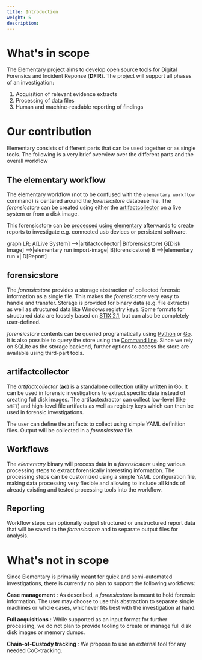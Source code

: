```yaml
---
title: Introduction
weight: 5
description:
---
```


# What's in scope

The Elementary project aims to develop open source tools for Digital Forensics and Incident Reponse
(**DFIR**). The project will support all phases of an investigation:

1. Acquisition of relevant evidence extracts
1. Processing of data files
1. Human and machine-readable reporting of findings


# Our contribution

Elementary consists of different parts that can be used together or as single tools. The following
is a very brief overview over the different parts and the overall workflow

## The elementary workflow

The elementary workflow (not to be confused with the `elementary workflow`
command) is centered around the *forensicstore* database file. The *forensicstore* 
can be created using either the [artifactcollector](acquisition) on a live 
system or from a disk image.

This forensicstore can be [processed using elementary](processing) afterwards 
to create reports to investigate e.g. connected usb devices or persistent
software.

<div class="mermaid">
graph LR;
    A[Live System] -->|artifactcollector| B(forensicstore)
    G[Disk Image] -->|elementary run import-image| B(forensicstore)
    B -->|elementary run x| D[Report]
</div>

## forensicstore

The *forensicstore* provides a storage abstraction of collected forensic information as a single
file. This makes the *forensicstore* very easy to handle and transfer. Storage is provided for
binary data (e.g. file extracts) as well as structured data like Windows registry keys. Some formats
for structured data are loosely based on
[STIX 2.1](https://docs.oasis-open.org/cti/stix/v2.1/csprd01/stix-v2.1-csprd01.html), but can also
be completely user-defined.

*forensicstore* contents can be queried programatically using
[Python](https://github.com/forensicanalysis/pyforensicstore) or
[Go](https://github.com/forensicanalysis/forensicstore). It is also possible to query the store
using the [Command line](https://github.com/forensicanalysis/elementary).  Since we rely on SQLite
as the storage backend, further options to access the store are available using third-part tools.

## artifactcollector

The *artifactcollector* (**ac**) is a standalone collection utility written in Go. It can be used
in forensic investigations to extract specific data instead of creating full disk images. The
artifactextractor can collect low-level (like `$MFT`) and high-level file artifacts as well as
registry keys which can then be used in forensic investigations.

The user can define the artifacts to collect using simple YAML definition files. 
Output will be collected in a *forensicstore* file.

## Workflows

The *elementary* binary will process data in a *forensicstore* using various processing steps to
extract forensically interesting information. The processing steps can be customized using a simple
YAML configuration file, making data processing very flexible and allowing to include all kinds of
already existing and tested processing tools into the workflow.

## Reporting

Workflow steps can optionally output structured or unstructured report data that will be saved to
the *forensicstore* and to separate output files for analysis.



# What's not in scope

Since Elementary is primarily meant for quick and semi-automated investigations, there is currently
no plan to support the following workflows:

**Case management**
: As described, a *forensicstore* is meant to hold forensic information. The user may choose
to use this abstraction to separate single machines or whole cases, whichever fits best with the
investigation at hand.

**Full acquisitions**
: While supported as an input format for further processing, we do not plan to provide tooling to
create or manage full disk disk images or memory dumps.

**Chain-of-Custody tracking**
: We propose to use an external tool for any needed CoC-tracking.
